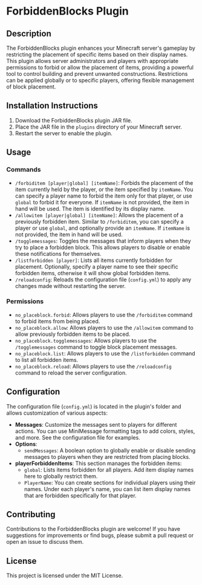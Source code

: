 # ForbiddenBlocks Plugin

## Description
The ForbiddenBlocks plugin enhances your Minecraft server's gameplay by restricting the placement of specific items based on their display names. This plugin allows server administrators and players with appropriate permissions to forbid or allow the placement of items, providing a powerful tool to control building and prevent unwanted constructions. Restrictions can be applied globally or to specific players, offering flexible management of block placement.

## Installation Instructions
1. Download the ForbiddenBlocks plugin JAR file.
2. Place the JAR file in the `plugins` directory of your Minecraft server.
3. Restart the server to enable the plugin.

## Usage
### Commands
- `/forbiditem [player|global] [itemName]`: Forbids the placement of the item currently held by the player, or the item specified by `itemName`. You can specify a player name to forbid the item only for that player, or use `global` to forbid it for everyone. If `itemName` is not provided, the item in hand will be used. The item is identified by its display name.
- `/allowitem [player|global] [itemName]`: Allows the placement of a previously forbidden item. Similar to `/forbiditem`, you can specify a player or use `global`, and optionally provide an `itemName`. If `itemName` is not provided, the item in hand will be used.
- `/togglemessages`: Toggles the messages that inform players when they try to place a forbidden block. This allows players to disable or enable these notifications for themselves.
- `/listforbidden [player]`: Lists all items currently forbidden for placement. Optionally, specify a player name to see their specific forbidden items, otherwise it will show global forbidden items.
- `/reloadconfig`: Reloads the configuration file (`config.yml`) to apply any changes made without restarting the server.

### Permissions
- `no_placeblock.forbid`: Allows players to use the `/forbiditem` command to forbid items from being placed.
- `no_placeblock.allow`: Allows players to use the `/allowitem` command to allow previously forbidden items to be placed.
- `no_placeblock.togglemessages`: Allows players to use the `/togglemessages` command to toggle block placement messages.
- `no_placeblock.list`: Allows players to use the `/listforbidden` command to list all forbidden items.
- `no_placeblock.reload`: Allows players to use the `/reloadconfig` command to reload the server configuration.

## Configuration
The configuration file (`config.yml`) is located in the plugin's folder and allows customization of various aspects:
- **Messages**: Customize the messages sent to players for different actions. You can use MiniMessage formatting tags to add colors, styles, and more. See the configuration file for examples.
- **Options**:
    - `sendMessages`: A boolean option to globally enable or disable sending messages to players when they are restricted from placing blocks.
- **playerForbiddenItems**: This section manages the forbidden items:
    - `global`: Lists items forbidden for all players. Add item display names here to globally restrict them.
    - `PlayerName`: You can create sections for individual players using their names. Under each player's name, you can list item display names that are forbidden specifically for that player.

## Contributing
Contributions to the ForbiddenBlocks plugin are welcome! If you have suggestions for improvements or find bugs, please submit a pull request or open an issue to discuss them.

## License
This project is licensed under the MIT License.
